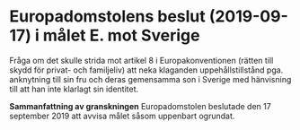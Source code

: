 # Europadomstolens beslut (2019-09-17) i målet E. mot Sverige

Fråga om det skulle strida mot artikel 8 i Europakonventionen (rätten till skydd för privat\- och familjeliv) att neka klaganden uppehållstillstånd pga. anknytning till sin fru och deras gemensamma son i Sverige med hänvisning till att han inte klarlagt sin identitet.


**Sammanfattning av granskningen**
Europadomstolen beslutade den 17 september 2019 att avvisa målet såsom uppenbart ogrundat.
